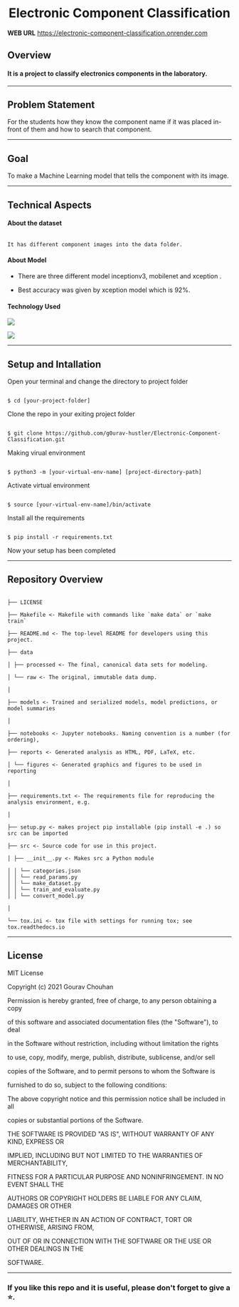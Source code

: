 
<h1  align="center"  > Electronic Component Classification</h1>

  

**WEB URL** https://electronic-component-classification.onrender.com

## Overview

#### It is a project to classify electronics components in the laboratory.

  

----------------------------

## Problem Statement

For the students how they know the component name if it was placed in-front of them and how to search that component.

  

----------------------------

## Goal

To make a Machine Learning model that tells the component with its image.

  

----------------------------

## Technical Aspects

  

#### About the dataset

```

It has different component images into the data folder.

```

  

#### About Model

- There are three different model inceptionv3, mobilenet and xception .

- Best accuracy was given by xception model which is 92%.

  

#### Technology Used

![](https://img.shields.io/badge/Python-3.7-blue.svg)

![](https://img.shields.io/badge/Tensorflow-2.8-blue)

  

----------------------------

## Setup and Intallation

  

Open your terminal and change the directory to project folder

```

$ cd [your-project-folder]

```

Clone the repo in your exiting project folder

```

$ git clone https://github.com/g0urav-hustler/Electronic-Component-Classification.git

```

Making virual environment

```

$ python3 -m [your-virtual-env-name] [project-directory-path]

```

Activate virtual environment

```

$ source [your-virtual-env-name]/bin/activate

```

Install all the requirements

```

$ pip install -r requirements.txt

```

Now your setup has been completed

  
  

----------------------------

## Repository Overview

```

├── LICENSE

├── Makefile <- Makefile with commands like `make data` or `make train`

├── README.md <- The top-level README for developers using this project.

├── data

│ ├── processed <- The final, canonical data sets for modeling.

│ └── raw <- The original, immutable data dump.

│

├── models <- Trained and serialized models, model predictions, or model summaries

│

├── notebooks <- Jupyter notebooks. Naming convention is a number (for ordering),

├── reports <- Generated analysis as HTML, PDF, LaTeX, etc.

│ └── figures <- Generated graphics and figures to be used in reporting

│

├── requirements.txt <- The requirements file for reproducing the analysis environment, e.g.

│

├── setup.py <- makes project pip installable (pip install -e .) so src can be imported

├── src <- Source code for use in this project.

│ ├── __init__.py <- Makes src a Python module

│ │ └── categories.json
│ │ └── read_params.py
│ │ └── make_dataset.py
│ │ └── train_and_evaluate.py
│ │ └── convert_model.py

│

└── tox.ini <- tox file with settings for running tox; see tox.readthedocs.io

```



----------------------------

## License

MIT License

  

Copyright (c) 2021 Gourav Chouhan

  

Permission is hereby granted, free of charge, to any person obtaining a copy

of this software and associated documentation files (the "Software"), to deal

in the Software without restriction, including without limitation the rights

to use, copy, modify, merge, publish, distribute, sublicense, and/or sell

copies of the Software, and to permit persons to whom the Software is

furnished to do so, subject to the following conditions:

  

The above copyright notice and this permission notice shall be included in all

copies or substantial portions of the Software.

  

THE SOFTWARE IS PROVIDED "AS IS", WITHOUT WARRANTY OF ANY KIND, EXPRESS OR

IMPLIED, INCLUDING BUT NOT LIMITED TO THE WARRANTIES OF MERCHANTABILITY,

FITNESS FOR A PARTICULAR PURPOSE AND NONINFRINGEMENT. IN NO EVENT SHALL THE

AUTHORS OR COPYRIGHT HOLDERS BE LIABLE FOR ANY CLAIM, DAMAGES OR OTHER

LIABILITY, WHETHER IN AN ACTION OF CONTRACT, TORT OR OTHERWISE, ARISING FROM,

OUT OF OR IN CONNECTION WITH THE SOFTWARE OR THE USE OR OTHER DEALINGS IN THE

SOFTWARE.

  

----------------------------

### If you like this repo and it is useful, please don't forget to give a ⭐.


